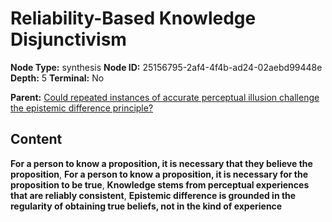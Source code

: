 # Reliability-Based Knowledge Disjunctivism

**Node Type:** synthesis
**Node ID:** 25156795-2af4-4f4b-ad24-02aebd99448e
**Depth:** 5
**Terminal:** No

**Parent:** [Could repeated instances of accurate perceptual illusion challenge the epistemic difference principle?](could-repeated-instances-of-accurate-perceptual-illusion-challenge-the-epistemic-difference-principle-antithesis-d2452fd3-07c9-4fcf-bba6-5bca439a3ef8.md)

## Content

**For a person to know a proposition, it is necessary that they believe the proposition**, **For a person to know a proposition, it is necessary for the proposition to be true**, **Knowledge stems from perceptual experiences that are reliably consistent**, **Epistemic difference is grounded in the regularity of obtaining true beliefs, not in the kind of experience**
